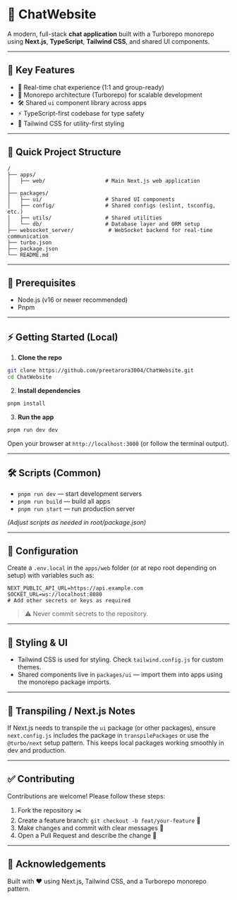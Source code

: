 # 🚀 ChatWebsite

A modern, full-stack **chat application** built with a Turborepo monorepo using **Next.js**, **TypeScript**, **Tailwind CSS**, and shared UI components.

---

## 🌟 Key Features

* 🔁 Real-time chat experience (1:1 and group-ready)
* 🧩 Monorepo architecture (Turborepo) for scalable development
* 🛠️ Shared `ui` component library across apps
* ⚡ TypeScript-first codebase for type safety
* 🎨 Tailwind CSS for utility-first styling

---

## 📂 Quick Project Structure

```
/
├── apps/
│   ├── web/                   # Main Next.js web application
│     
├── packages/
│   ├── ui/                    # Shared UI components
│   ├── config/                # Shared configs (eslint, tsconfig, etc.)
│   ├── utils/                 # Shared utilities
│   └── db/                    # Database layer and ORM setup
├── websocket_server/           # WebSocket backend for real-time communication
├── turbo.json
├── package.json
└── README.md
```

---

## 🧰 Prerequisites

* Node.js (v16 or newer recommended)
* Pnpm

---

## ⚡ Getting Started (Local)

1. **Clone the repo**

```bash
git clone https://github.com/preetarora3004/ChatWebsite.git
cd ChatWebsite
```

2. **Install dependencies**

```bash
pnpm install
```

3. **Run the app**

```bash
pnpm run dev dev
```

Open your browser at `http://localhost:3000` (or follow the terminal output).

---

## 🛠️ Scripts (Common)

* `pnpm run dev` — start development servers
* `pnpm run build` — build all apps
* `pnpm run start` — run production server

*(Adjust scripts as needed in root/package.json)*

---

## 🔧 Configuration

Create a `.env.local` in the `apps/web` folder (or at repo root depending on setup) with variables such as:

```
NEXT_PUBLIC_API_URL=https://api.example.com
SOCKET_URL=ws://localhost:8080
# Add other secrets or keys as required
```

> ⚠️ Never commit secrets to the repository.

---

## 🎨 Styling & UI

* Tailwind CSS is used for styling. Check `tailwind.config.js` for custom themes.
* Shared components live in `packages/ui` — import them into apps using the monorepo package imports.

---

## 🔗 Transpiling / Next.js Notes

If Next.js needs to transpile the `ui` package (or other packages), ensure `next.config.js` includes the package in `transpilePackages` or use the `@turbo/next` setup pattern. This keeps local packages working smoothly in dev and production.

---

## ✅ Contributing

Contributions are welcome! Please follow these steps:

1. Fork the repository ✂️
2. Create a feature branch: `git checkout -b feat/your-feature` 🌿
3. Make changes and commit with clear messages 📝
4. Open a Pull Request and describe the change 💬

---

## 🙏 Acknowledgements

Built with ❤️ using Next.js, Tailwind CSS, and a Turborepo monorepo pattern.

